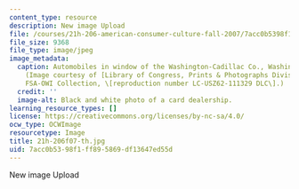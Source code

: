 ```yaml
---
content_type: resource
description: New image Upload
file: /courses/21h-206-american-consumer-culture-fall-2007/7acc0b5398f1ff895869df13647ed55d_21h-206f07-th.jpg
file_size: 9368
file_type: image/jpeg
image_metadata:
  caption: Automobiles in window of the Washington-Cadillac Co., Washington, D.C.
    (Image courtesy of [Library of Congress, Prints & Photographs Division](http://memory.loc.gov/ammem/index.html),
    FSA-OWI Collection, \[reproduction number LC-USZ62-111329 DLC\].)
  credit: ''
  image-alt: Black and white photo of a card dealership.
learning_resource_types: []
license: https://creativecommons.org/licenses/by-nc-sa/4.0/
ocw_type: OCWImage
resourcetype: Image
title: 21h-206f07-th.jpg
uid: 7acc0b53-98f1-ff89-5869-df13647ed55d
---
```

New image Upload